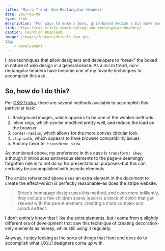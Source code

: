 ```yaml
---
title: 'Micro Trend: Non-Rectangular Headers'
date: 2017-06-09
type: link
description: 'Fun ways to make a boxy, grid-based medium a bit more exciting.'
link: https://css-tricks.com/creating-non-rectangular-headers/
caption: Found on Unsplash
image: /images/feature/default-two.jpg
tag:
    - Development
---
```

I love techniques that allow designers and developers to “break” the boxed in nature of web design in a general sense. As a micro trend, non-rectangular headers have become one of my favorite techniques to accomplish this ask.

## So, how do I do this?

Per [CSS-Tricks](https://css-tricks.com/creating-non-rectangular-headers/), there are several methods available to accomplish this particular task:

1. Background images, which appears to be one of the weaker methods
2. Inline svgs, which can be modified pretty well, and reduce the load on the browser
3. `border-radius`, which allows for the more convex circular look
4. `clip-path`, which appears to have browser compatibility issues
5. And my favorite, `transform: skew`

As mentioned above, my preference in this case is `transform: skew`, although it introduces extraneous elements to the page–a seemingly forgotten rule is to not do so for presentational purposes–but this can certainly be accomplished with pseudo elements.

The article referenced above uses an extra element in the document to create the effect–which is perfectly reasonable–as does the stripe website.

> Stripe’s homepage design uses this method, and even more brilliantly, they include a few children spans (each is a block of color) that get skewed with the parent element, creating a more complex and colorful effect.

I don’t entirely know that I like the extra elements, but I come from a slightly different era of development that saw this technique of creating decoration-only elements as heresy, while still using it regularly.

Anyway, I enjoy looking at the sorts of things that front end devs do to accomplish what UX/UI designers come up with.